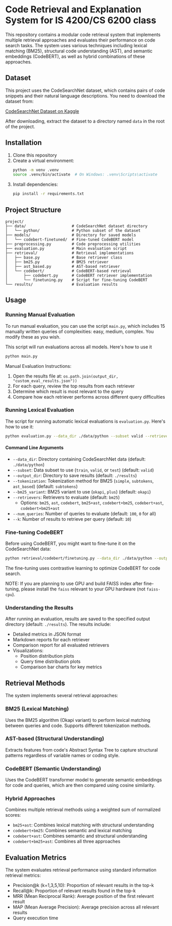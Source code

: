 # Code Retrieval and Explanation System for IS 4200/CS 6200 class

This repository contains a modular code retrieval system that implements multiple retrieval approaches and evaluates their performance on code search tasks. The system uses various techniques including lexical matching (BM25), structural code understanding (AST), and semantic embeddings (CodeBERT), as well as hybrid combinations of these approaches.

## Dataset

This project uses the CodeSearchNet dataset, which contains pairs of code snippets and their natural language descriptions. You need to download the dataset from:

[CodeSearchNet Dataset on Kaggle](https://www.kaggle.com/datasets/omduggineni/codesearchnet)

After downloading, extract the dataset to a directory named `data` in the root of the project.

## Installation

1. Clone this repository
2. Create a virtual environment:
   ```bash
   python -m venv .venv
   source .venv/bin/activate  # On Windows: .venv\Scripts\activate
   ```
3. Install dependencies:
   ```bash
   pip install -r requirements.txt
   ```

## Project Structure

```
project/
├── data/                    # CodeSearchNet dataset directory
│   └── python/              # Python subset of the dataset
├── models/                  # Directory for saved models
│   └── codebert-finetuned/  # Fine-tuned CodeBERT model
├── preprocessing.py         # Code preprocessing utilities
├── evaluation.py            # Main evaluation script
├── retrieval/               # Retrieval implementations
│   ├── base.py              # Base retriever class
│   ├── bm25.py              # BM25 retriever
│   ├── ast_based.py         # AST-based retriever
│   └── codebert/            # CodeBERT-based retrieval
│       ├── codebert.py      # CodeBERT retriever implementation
│       └── finetuning.py    # Script for fine-tuning CodeBERT
└── results/                 # Evaluation results
```

## Usage

### Running Manual Evaluation

To run manual evaluation, you can use the script `main.py`, which includes 15 manually written queries of complexities: easy, medium, complex. You modify these as you wish.

This script will run evaluations across all models. Here's how to use it

```bash
python main.py
````

Manual Evaluation Instructions:
1. Open the results file at: `os.path.join(output_dir, "custom_eval_results.json"))`
2. For each query, review the top results from each retriever
3. Determine which result is most relevant to the query
4. Compare how each retriever performs across different query difficulties

### Running Lexical Evaluation

The script for running automatic lexical evaluations is `evaluation.py`. Here's how to use it:

```bash
python evaluation.py --data_dir ./data/python --subset valid --retrievers bm25 ast codebert bm25+ast codebert+bm25 codebert+ast codebert+bm25+ast
```

#### Command Line Arguments

- `--data_dir`: Directory containing CodeSearchNet data (default: `./data/python`)
- `--subset`: Data subset to use (`train`, `valid`, or `test`) (default: `valid`)
- `--output_dir`: Directory to save results (default: `./results`)
- `--tokenization`: Tokenization method for BM25 (`simple`, `subtokens`, `ast_based`) (default: `subtokens`)
- `--bm25_variant`: BM25 variant to use (`okapi`, `plus`) (default: `okapi`)
- `--retrievers`: Retrievers to evaluate (default: `bm25`)
  - Options: `bm25`, `ast`, `codebert`, `bm25+ast`, `codebert+bm25`, `codebert+ast`, `codebert+bm25+ast`
- `--num_queries`: Number of queries to evaluate (default: `100`, `0` for all)
- `--k`: Number of results to retrieve per query (default: `10`)

### Fine-tuning CodeBERT

Before using CodeBERT, you might want to fine-tune it on the CodeSearchNet data:

```bash
python retrieval/codebert/finetuning.py --data_dir ./data/python --output_dir ./models/codebert-finetuned --num_files 6
```

The fine-tuning uses contrastive learning to optimize CodeBERT for code search.

NOTE: If you are planning to use GPU and build FAISS index after fine-tuning, please install the `faiss` relevant to your GPU hardware (not `faiss-cpu`).

### Understanding the Results

After running an evaluation, results are saved to the specified output directory (default: `./results`). The results include:

- Detailed metrics in JSON format
- Markdown reports for each retriever
- Comparison report for all evaluated retrievers
- Visualizations:
  - Position distribution plots
  - Query time distribution plots
  - Comparison bar charts for key metrics

## Retrieval Methods

The system implements several retrieval approaches:

### BM25 (Lexical Matching)

Uses the BM25 algorithm (Okapi variant) to perform lexical matching between queries and code. Supports different tokenization methods.

### AST-based (Structural Understanding)

Extracts features from code's Abstract Syntax Tree to capture structural patterns regardless of variable names or coding style.

### CodeBERT (Semantic Understanding)

Uses the CodeBERT transformer model to generate semantic embeddings for code and queries, which are then compared using cosine similarity.

### Hybrid Approaches

Combines multiple retrieval methods using a weighted sum of normalized scores:

- `bm25+ast`: Combines lexical matching with structural understanding
- `codebert+bm25`: Combines semantic and lexical matching
- `codebert+ast`: Combines semantic and structural understanding
- `codebert+bm25+ast`: Combines all three approaches

## Evaluation Metrics

The system evaluates retrieval performance using standard information retrieval metrics:

- Precision@k (k=1,3,5,10): Proportion of relevant results in the top-k
- Recall@k: Proportion of relevant results found in the top-k
- MRR (Mean Reciprocal Rank): Average position of the first relevant result
- MAP (Mean Average Precision): Average precision across all relevant results
- Query execution time

